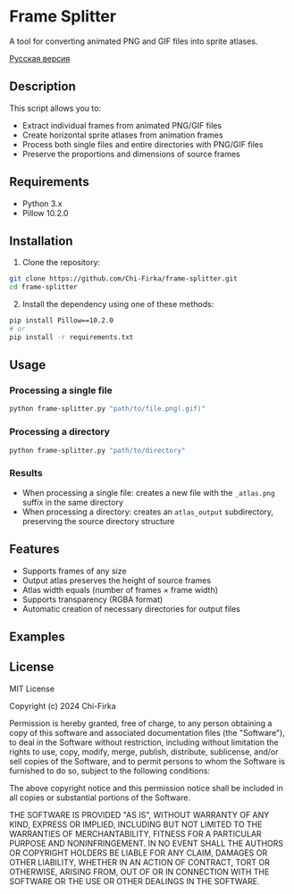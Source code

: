 # Frame Splitter

A tool for converting animated PNG and GIF files into sprite atlases.

[Русская версия](README.ru.md)

## Description

This script allows you to:
- Extract individual frames from animated PNG/GIF files
- Create horizontal sprite atlases from animation frames
- Process both single files and entire directories with PNG/GIF files
- Preserve the proportions and dimensions of source frames

## Requirements

- Python 3.x
- Pillow 10.2.0

## Installation

1. Clone the repository:
```bash
git clone https://github.com/Chi-Firka/frame-splitter.git
cd frame-splitter
```

2. Install the dependency using one of these methods:
```bash
pip install Pillow==10.2.0
# or
pip install -r requirements.txt
```

## Usage

### Processing a single file

```bash
python frame-splitter.py "path/to/file.png(.gif)"
```

### Processing a directory

```bash
python frame-splitter.py "path/to/directory"
```

### Results

- When processing a single file: creates a new file with the `_atlas.png` suffix in the same directory
- When processing a directory: creates an `atlas_output` subdirectory, preserving the source directory structure

## Features

- Supports frames of any size
- Output atlas preserves the height of source frames
- Atlas width equals (number of frames × frame width)
- Supports transparency (RGBA format)
- Automatic creation of necessary directories for output files

## Examples

## License

MIT License

Copyright (c) 2024 Chi-Firka

Permission is hereby granted, free of charge, to any person obtaining a copy
of this software and associated documentation files (the "Software"), to deal
in the Software without restriction, including without limitation the rights
to use, copy, modify, merge, publish, distribute, sublicense, and/or sell
copies of the Software, and to permit persons to whom the Software is
furnished to do so, subject to the following conditions:

The above copyright notice and this permission notice shall be included in all
copies or substantial portions of the Software.

THE SOFTWARE IS PROVIDED "AS IS", WITHOUT WARRANTY OF ANY KIND, EXPRESS OR
IMPLIED, INCLUDING BUT NOT LIMITED TO THE WARRANTIES OF MERCHANTABILITY,
FITNESS FOR A PARTICULAR PURPOSE AND NONINFRINGEMENT. IN NO EVENT SHALL THE
AUTHORS OR COPYRIGHT HOLDERS BE LIABLE FOR ANY CLAIM, DAMAGES OR OTHER
LIABILITY, WHETHER IN AN ACTION OF CONTRACT, TORT OR OTHERWISE, ARISING FROM,
OUT OF OR IN CONNECTION WITH THE SOFTWARE OR THE USE OR OTHER DEALINGS IN THE
SOFTWARE. 